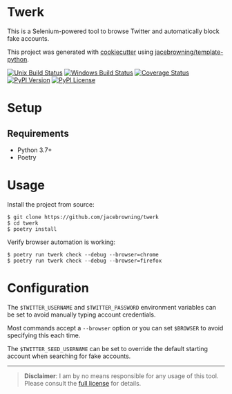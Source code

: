 # Twerk

This is a Selenium-powered tool to browse Twitter and automatically block fake accounts.

This project was generated with [cookiecutter](https://github.com/audreyr/cookiecutter) using [jacebrowning/template-python](https://github.com/jacebrowning/template-python).

[![Unix Build Status](https://img.shields.io/travis/jacebrowning/twerk/master.svg?label=unix)](https://travis-ci.org/jacebrowning/twerk)
[![Windows Build Status](https://img.shields.io/appveyor/ci/jacebrowning/twerk/master.svg?label=window)](https://ci.appveyor.com/project/jacebrowning/twerk)
[![Coverage Status](https://img.shields.io/coveralls/jacebrowning/twerk/master.svg)](https://coveralls.io/r/jacebrowning/twerk)
[![PyPI Version](https://img.shields.io/pypi/v/twerk.svg)](https://pypi.org/project/twerk)
[![PyPI License](https://img.shields.io/pypi/l/twerk.svg)](https://pypi.org/project/twerk)

# Setup

## Requirements

- Python 3.7+
- Poetry

# Usage

Install the project from source:

```text
$ git clone https://github.com/jacebrowning/twerk
$ cd twerk
$ poetry install
```

Verify browser automation is working:

```
$ poetry run twerk check --debug --browser=chrome
$ poetry run twerk check --debug --browser=firefox
```

# Configuration

The `$TWITTER_USERNAME` and `$TWITTER_PASSWORD` environment variables can be set to avoid manually typing account credentials.

Most commands accept a `--browser` option or you can set `$BROWSER` to avoid specifying this each time.

The `$TWITTER_SEED_USERNAME` can be set to override the default starting account when searching for fake accounts.

---

> **Disclaimer**: I am by no means responsible for any usage of this tool. Please consult the [full license](https://github.com/jacebrowning/twerk/blob/master/LICENSE.md) for details.

